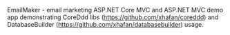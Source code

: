 EmailMaker - email marketing ASP.NET Core MVC and ASP.NET MVC demo app demonstrating CoreDdd libs (https://github.com/xhafan/coreddd) and DatabaseBuilder (https://github.com/xhafan/databasebuilder) usage.